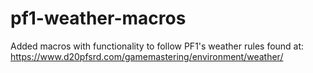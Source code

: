 # pf1-weather-macros
Added macros with functionality to follow PF1's weather rules found at:<br>
https://www.d20pfsrd.com/gamemastering/environment/weather/

